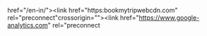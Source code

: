 <DOCTYPE html><html lang="en-in"><head><base> href="/en-in/"><link href="https:bookmytripwebcdn.com" rel="preconnect"crossorigin=""><link href="https://www.google-analytics.com" rel="preconnect
